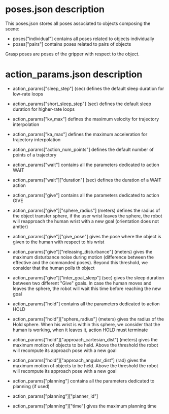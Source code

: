 # poses.json description

This poses.json stores all poses associated to objects composing the scene:

* poses["individual"] contains all poses related to objects individually
* poses["pairs"] contains poses related to pairs of objects

Grasp poses are poses of the gripper with respect to the object.

# action_params.json description

* action_params["sleep_step"] (sec) defines the default sleep duration for low-rate loops 
* action_params["short_sleep_step"] (sec) defines the default sleep duration for higher-rate loops 
* action_params["kv_max"] defines the maximum velocity for trajectory interpolation
* action_params["ka_max"] defines the maximum acceleration for trajectory interpolation
* action_params["action_num_points"] defines the default number of points of a trajectory

* action_params["wait"] contains all the parameters dedicated to action WAIT
* action_params["wait"]["duration"] (sec) defines the duration of a WAIT action

* action_params["give"] contains all the parameters dedicated to action GIVE
* action_params["give"]["sphere_radius"] (meters) defines the radius of the object transfer sphere, if the user wrist leaves the sphere, the robot will reapproach the human wrist with a new goal (orientation does not amtter)
* action_params["give"]["give_pose"] gives the pose where the object is given to the human with respect to his wrist
* action_params["give"]["releasing_disturbance"] (meters) gives the maximum disturbance noise during motion (difference between the effective and the commanded poses). Beyond this threshold, we consider that the human polls th object
* action_params["give"]["inter_goal_sleep"] (sec) gives the sleep duration between two different "Give" goals. In case the human moves and leaves the sphere, the robot will wait this time before reaching the new goal

* action_params["hold"] contains all the parameters dedicated to action HOLD
* action_params["hold"]["sphere_radius"] (meters) gives the radius of the Hold sphere. When his wrist is within this sphere, we consider that the human is working, when it leaves it, action HOLD must terminate 
* action_params["hold"]["approach_cartesian_dist"] (meters) gives the maximum motion of objects to be held. Above the threshold the robot will recompute its approach pose with a new goal
* action_params["hold"]["approach_angular_dist"] (rad) gives the maximum motion of objects to be held. Above the threshold the robot will recompute its approach pose with a new goal

* action_params["planning"] contains all the parameters dedicated to planning (if used)
* action_params["planning"]["planner_id"]
* action_params["planning"]["time"] gives the maximum planning time
